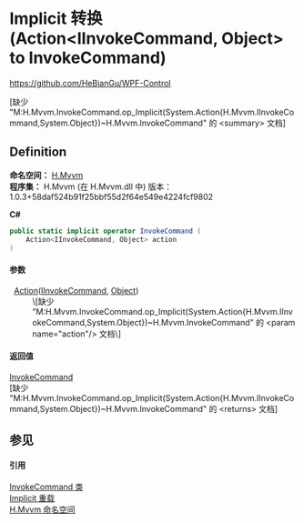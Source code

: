 # Implicit 转换 (Action&lt;IInvokeCommand, Object&gt; to InvokeCommand)
https://github.com/HeBianGu/WPF-Control

\[缺少 "M:H.Mvvm.InvokeCommand.op_Implicit(System.Action{H.Mvvm.IInvokeCommand,System.Object})~H.Mvvm.InvokeCommand" 的 &lt;summary&gt; 文档\]



## Definition
**命名空间：** <a href="2171cdff-f9c4-6682-6b3e-a29f9cee4c25">H.Mvvm</a>  
**程序集：** H.Mvvm (在 H.Mvvm.dll 中) 版本：1.0.3+58daf524b91f25bbf55d2f64e549e4224fcf9802

**C#**
``` C#
public static implicit operator InvokeCommand (
	Action<IInvokeCommand, Object> action
)
```



#### 参数
<dl><dt>  <a href="https://learn.microsoft.com/dotnet/api/system.action-2" target="_blank" rel="noopener noreferrer">Action</a>(<a href="409a005f-9562-e0fd-a750-8a19dc46c2b0">IInvokeCommand</a>, <a href="https://learn.microsoft.com/dotnet/api/system.object" target="_blank" rel="noopener noreferrer">Object</a>)</dt><dd>\[缺少 "M:H.Mvvm.InvokeCommand.op_Implicit(System.Action{H.Mvvm.IInvokeCommand,System.Object})~H.Mvvm.InvokeCommand" 的 &lt;param name="action"/&gt; 文档\]</dd></dl>

#### 返回值
<a href="d8129c92-d79d-8a1e-c8ce-f574c37ecc56">InvokeCommand</a>  
\[缺少 "M:H.Mvvm.InvokeCommand.op_Implicit(System.Action{H.Mvvm.IInvokeCommand,System.Object})~H.Mvvm.InvokeCommand" 的 &lt;returns&gt; 文档\]

## 参见


#### 引用
<a href="d8129c92-d79d-8a1e-c8ce-f574c37ecc56">InvokeCommand 类</a>  
<a href="57501ebc-fcdb-b120-2451-54192879f8e0">Implicit 重载</a>  
<a href="2171cdff-f9c4-6682-6b3e-a29f9cee4c25">H.Mvvm 命名空间</a>  
